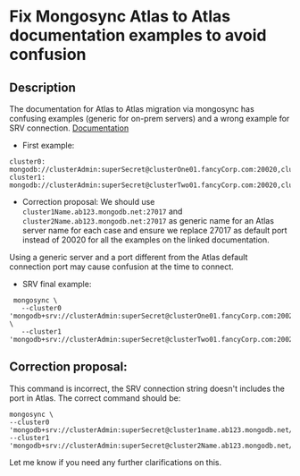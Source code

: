 #  Fix Mongosync Atlas to Atlas documentation examples to avoid confusion

## Description
The documentation for Atlas to Atlas migration via mongosync has confusing examples (generic for on-prem servers) and a wrong example for SRV connection.
[Documentation](https://www.mongodb.com/docs/cluster-to-cluster-sync/current/connecting/atlas-to-atlas/)

+ First example:
```
cluster0:
mongodb://clusterAdmin:superSecret@clusterOne01.fancyCorp.com:20020,clusterOne02.fancyCorp.com:20020,clusterOne03.fancyCorp.com:20020
cluster1:
mongodb://clusterAdmin:superSecret@clusterTwo01.fancyCorp.com:20020,clusterTwo02.fancyCorp.com:20020,clusterTwo03.fancyCorp.com:20020 
```

+ Correction proposal:
We should use `cluster1Name.ab123.mongodb.net:27017` and `cluster2Name.ab123.mongodb.net:27017` as generic name for an Atlas server name for each case and ensure we replace 27017 as default port instead of 20020 for all the examples on the linked documentation.

Using a generic server and a port different from the Atlas default connection port may cause confusion at the time to connect.

+ SRV final example:
```
 mongosync \
   --cluster0 'mongodb+srv://clusterAdmin:superSecret@clusterOne01.fancyCorp.com:20020/' \
   --cluster1 'mongodb+srv://clusterAdmin:superSecret@clusterTwo01.fancyCorp.com:20020/'
```

## Correction proposal:
This command is incorrect, the SRV connection string doesn't includes the port in Atlas. The correct command should be:
```
mongosync \    
--cluster0 'mongodb+srv://clusterAdmin:superSecret@cluster1name.ab123.mongodb.net/'\   
--cluster1 'mongodb+srv://clusterAdmin:superSecret@cluster2Name.ab123.mongodb.net/' 
```
Let me know if you need any further clarifications on this.
